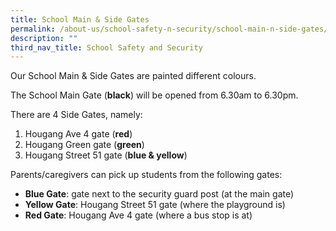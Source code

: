 ```yaml
---
title: School Main & Side Gates
permalink: /about-us/school-safety-n-security/school-main-n-side-gates/
description: ""
third_nav_title: School Safety and Security
---
```


Our School Main & Side Gates are painted different colours.  
  
The School Main Gate (**black**) will be opened from 6.30am to 6.30pm.  
  
There are 4 Side Gates, namely:  

1.  Hougang Ave 4 gate (**red**)
2.  Hougang Green gate (**green**)
3.  Hougang Street 51 gate (**blue & yellow**)

  

Parents/caregivers can pick up students from the following gates:

*   **Blue Gate**: gate next to the security guard post (at the main gate)
*   **Yellow Gate**: Hougang Street 51 gate (where the playground is)
*   **Red Gate**: Hougang Ave 4 gate (where a bus stop is at)